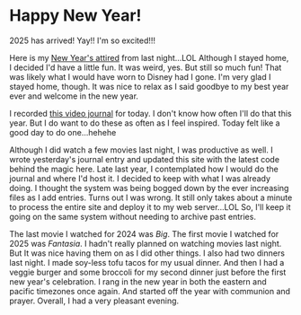 # Happy New Year!

2025 has arrived! Yay!! I'm so excited!!!

Here is my [New Year's attired](https://youtube.com/shorts/y25XOux-ACY) from last night...LOL Although I stayed home, I decided I'd have a little fun. It was weird, yes. But still so much fun! That was likely what I would have worn to Disney had I gone. I'm very glad I stayed home, though. It was nice to relax as I said goodbye to my best year ever and welcome in the new year.

I recorded [this video journal]() for today. I don't know how often I'll do that this year. But I do want to do these as often as I feel inspired. Today felt like a good day to do one...hehehe

Although I did watch a few movies last night, I was productive as well. I wrote yesterday's journal entry and updated this site with the latest code behind the magic here. Late last year, I contemplated how I would do the journal and where I'd host it. I decided to keep with what I was already doing. I thought the system was being bogged down by the ever increasing files as I add entries. Turns out I was wrong. It still only takes about a minute to process the entire site and deploy it to my web server...LOL So, I'll keep it going on the same system without needing to archive past entries.

The last movie I watched for 2024 was *Big*. The first movie I watched for 2025 was *Fantasia*. I hadn't really planned on watching movies last night. But It was nice having them on as I did other things. I also had two dinners last night. I made soy-less tofu tacos for my usual dinner. And then I had a veggie burger and some broccoli for my second dinner just before the first new year's celebration. I rang in the new year in both the eastern and pacific timezones once again. And started off the year with communion and prayer. Overall, I had a very pleasant evening.

